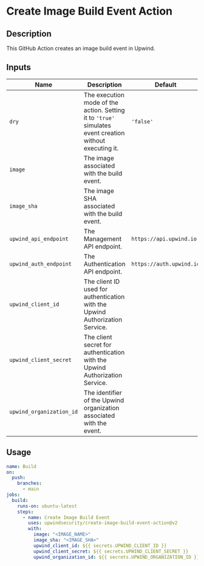 # Create Image Build Event Action

## Description

This GitHub Action creates an image build event in Upwind.

## Inputs

| Name                     | Description                                                                                             | Default                  | Required |
| ------------------------ | ------------------------------------------------------------------------------------------------------- | ------------------------ | -------- |
| `dry`                    | The execution mode of the action. Setting it to `'true'` simulates event creation without executing it. | `'false'`                | `false`  |
| `image`                  | The image associated with the build event.                                                              |                          | `true`   |
| `image_sha`              | The image SHA associated with the build event.                                                          |                          | `true`   |
| `upwind_api_endpoint`    | The Management API endpoint.                                                                            | `https://api.upwind.io`  | `false`  |
| `upwind_auth_endpoint`   | The Authentication API endpoint.                                                                        | `https://auth.upwind.io` | `false`  |
| `upwind_client_id`       | The client ID used for authentication with the Upwind Authorization Service.                            |                          | `true`   |
| `upwind_client_secret`   | The client secret for authentication with the Upwind Authorization Service.                             |                          | `true`   |
| `upwind_organization_id` | The identifier of the Upwind organization associated with the event.                                    |                          | `true`   |

## Usage

```yaml
name: Build
on:
  push:
    branches:
      - main
jobs:
  build:
    runs-on: ubuntu-latest
    steps:
      - name: Create Image Build Event
        uses: upwindsecurity/create-image-build-event-action@v2
        with:
          image: "<IMAGE_NAME>"
          image_sha: "<IMAGE_SHA>"
          upwind_client_id: ${{ secrets.UPWIND_CLIENT_ID }}
          upwind_client_secret: ${{ secrets.UPWIND_CLIENT_SECRET }}
          upwind_organization_id: ${{ secrets.UPWIND_ORGANIZATION_ID }}
```
